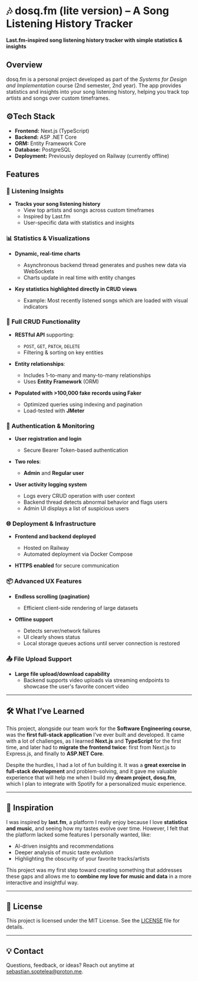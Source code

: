 # 🎶 dosq.fm (lite version) – A Song Listening History Tracker

**Last.fm-inspired song listening history tracker with simple statistics & insights**  

## Overview  
dosq.fm is a personal project developed as part of the *Systems for Design and Implementation* course (2nd semester, 2nd year). The app provides statistics and insights into your song listening history, helping you track top artists and songs over custom timeframes.

## ⚙️Tech Stack  
- **Frontend:** Next.js (TypeScript)  
- **Backend:** ASP .NET Core  
- **ORM:** Entity Framework Core  
- **Database:** PostgreSQL  
- **Deployment:** Previously deployed on Railway (currently offline)

## Features

### 🎵 Listening Insights

* **Tracks your song listening history**
  * View top artists and songs across custom timeframes
  * Inspired by Last.fm
  * User-specific data with statistics and insights

### 📊 Statistics & Visualizations
* **Dynamic, real-time charts**
  * Asynchronous backend thread generates and pushes new data via WebSockets
  * Charts update in real time with entity changes
    
* **Key statistics highlighted directly in CRUD views**
  * Example: Most recently listened songs which are loaded with visual indicators

### 🔧 Full CRUD Functionality
* **RESTful API** supporting:
  * `POST`, `GET`, `PATCH`, `DELETE`
  * Filtering & sorting on key entities
    
* **Entity relationships**:
  * Includes 1-to-many and many-to-many relationships
  * Uses **Entity Framework** (ORM)
  
* **Populated with >100,000 fake records using Faker**
  * Optimized queries using indexing and pagination
  * Load-tested with **JMeter**

### 🔐 Authentication & Monitoring
* **User registration and login**
  * Secure Bearer Token-based authentication
    
* **Two roles**:
  * **Admin** and **Regular user**
    
* **User activity logging system**
  * Logs every CRUD operation with user context
  * Backend thread detects abnormal behavior and flags users
  * Admin UI displays a list of suspicious users

### 🌐 Deployment & Infrastructure
* **Frontend and backend deployed**
  * Hosted on Railway
  * Automated deployment via Docker Compose
    
* **HTTPS enabled** for secure communication

### 📦 Advanced UX Features
* **Endless scrolling (pagination)**
  * Efficient client-side rendering of large datasets
    
* **Offline support**
  * Detects server/network failures
  * UI clearly shows status
  * Local storage queues actions until server connection is restored
    
### 📤 File Upload Support
* **Large file upload/download capability**
  * Backend supports video uploads via streaming endpoints to showcase the user's favorite concert video

---

## 🛠️ What I’ve Learned

This project, alongside our team work for the **Software Engineering course**, was the **first full-stack application** I’ve ever built and developed. It came with a lot of challenges, as I learned **Next.js** and **TypeScript** for the first time, and later had to **migrate the frontend twice**: first from Next.js to Express.js, and finally to **ASP.NET Core**.

Despite the hurdles, I had a lot of fun building it. It was a **great exercise in full-stack development** and problem-solving, and it gave me valuable experience that will help me when I build my **dream project, dosq.fm**, which I plan to integrate with Spotify for a personalized music experience.

---

## 🎵 Inspiration

I was inspired by **last.fm**, a platform I really enjoy because I love **statistics and music**, and seeing how my tastes evolve over time. However, I felt that the platform lacked some features I personally wanted, like:

* AI-driven insights and recommendations
* Deeper analysis of music taste evolution
* Highlighting the obscurity of your favorite tracks/artists

This project was my first step toward creating something that addresses these gaps and allows me to **combine my love for music and data** in a more interactive and insightful way.

---

## 📄 License

This project is licensed under the MIT License. See the [LICENSE](LICENSE) file for details.

---

## 💡 Contact

Questions, feedback, or ideas? Reach out anytime at [sebastian.soptelea@proton.me](mailto:sebastian.soptelea@proton.me).
